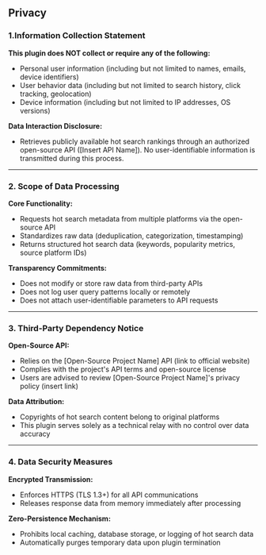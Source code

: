 ## Privacy

### 1.Information Collection Statement
**This plugin does NOT collect or require any of the following:**
- Personal user information (including but not limited to names, emails, device identifiers)
- User behavior data (including but not limited to search history, click tracking, geolocation)
- Device information (including but not limited to IP addresses, OS versions)

**Data Interaction Disclosure:**
- Retrieves publicly available hot search rankings through an authorized open-source API ([Insert API Name]). No user-identifiable information is transmitted during this process.

---

### 2. Scope of Data Processing
**​Core Functionality:**
- Requests hot search metadata from multiple platforms via the open-source API
- Standardizes raw data (deduplication, categorization, timestamping)
- Returns structured hot search data (keywords, popularity metrics, source platform IDs)

**​Transparency Commitments:**
- Does not modify or store raw data from third-party APIs
- Does not log user query patterns locally or remotely
- Does not attach user-identifiable parameters to API requests

---

### 3. Third-Party Dependency Notice
**​Open-Source API:**
- Relies on the [Open-Source Project Name] API (link to official website)
- Complies with the project's API terms and open-source license
- Users are advised to review [Open-Source Project Name]'s privacy policy (insert link)

**​Data Attribution:**
- Copyrights of hot search content belong to original platforms
- This plugin serves solely as a technical relay with no control over data accuracy

---

### 4. Data Security Measures
**​Encrypted Transmission:**
- Enforces HTTPS (TLS 1.3+) for all API communications
- Releases response data from memory immediately after processing


**Zero-Persistence Mechanism:**
- Prohibits local caching, database storage, or logging of hot search data
- Automatically purges temporary data upon plugin termination
